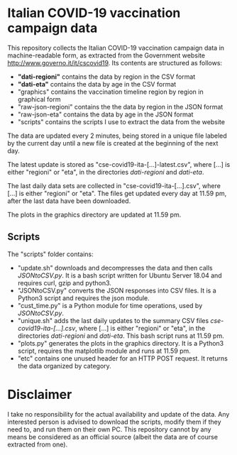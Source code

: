 # Italian COVID-19 vaccination campaign data

This repository collects the Italian COVID-19 vaccination campaign data in machine-readable form, as extracted from the Government website http://www.governo.it/it/cscovid19. Its contents are structured as follows:
- **"dati-regioni"** contains the data by region in the CSV format
- **"dati-eta"** contains the data by age in the CSV format
- "graphics" contains the vaccination timeline region by region in graphical form
- "raw-json-regioni" contains the the data by region in the JSON format
- "raw-json-eta" contains the data by age in the JSON format
- "scripts" contains the scripts I use to extract the data from the website

The data are updated every 2 minutes, being stored in a unique file labeled by the current day until a new file is created at the beginning of the next day.

The latest update is stored as "cse-covid19-ita-[...]-latest.csv", where [...] is either "regioni" or "eta", in the directories *dati-regioni* and *dati-eta*.

The last daily data sets are collected in "cse-covid19-ita-[...].csv", where [...] is either "regioni" or "eta". The files get updated every day at 11.59 pm, after the last data have been downloaded.

The plots in the graphics directory are updated at 11.59 pm.

## Scripts

The "scripts" folder contains:

 - "update.sh" downloads and decompresses the data and then calls *JSONtoCSV.py*. It is a bash script written for Ubuntu Server 18.04 and requires curl, gzip and python3.
 - "JSONtoCSV.py" converts the JSON responses into CSV files. It is a Python3 script and requires the json module.
 - "cust_time.py" is a Python module for time operations, used by *JSONtoCSV.py*.
 - "unique.sh" adds the last daily updates to the summary CSV files *cse-covid19-ita-[...].csv*, where [...] is either "regioni" or "eta", in the directories *dati-regioni* and *dati-eta*. This bash script runs at 11.59 pm.
 - "plots.py" generates the plots in the graphics directory. It is a Python3 script, requires the matplotlib module and runs at 11.59 pm.
 - "etc" contains one unused header for an HTTP POST request. It returns the data organized by category.
 
 # Disclaimer

I take no responsibility for the actual availability and update of the data. Any interested person is advised to download the scripts, modify them if they need to, and run them on their own PC. This repository cannot by any means be considered as an official source (albeit the data are of course extracted from one).
